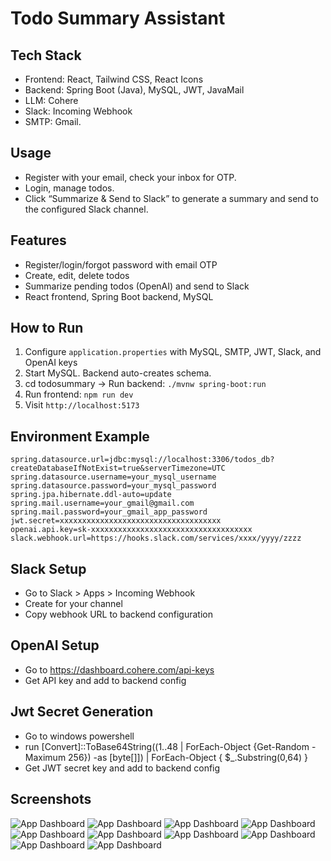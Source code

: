 # Todo Summary Assistant

## Tech Stack

- Frontend: React, Tailwind CSS, React Icons
- Backend: Spring Boot (Java), MySQL, JWT, JavaMail
- LLM: Cohere
- Slack: Incoming Webhook
- SMTP: Gmail.

## Usage

- Register with your email, check your inbox for OTP.
- Login, manage todos.
- Click “Summarize & Send to Slack” to generate a summary and send to the configured Slack channel.


## Features

- Register/login/forgot password with email OTP
- Create, edit, delete todos
- Summarize pending todos (OpenAI) and send to Slack
- React frontend, Spring Boot backend, MySQL

## How to Run

1. Configure `application.properties` with MySQL, SMTP, JWT, Slack, and OpenAI keys
2. Start MySQL. Backend auto-creates schema.
3. cd todosummary -> Run backend: `./mvnw spring-boot:run`
4. Run frontend: `npm run dev`
5. Visit `http://localhost:5173`

## Environment Example

```
spring.datasource.url=jdbc:mysql://localhost:3306/todos_db?createDatabaseIfNotExist=true&serverTimezone=UTC
spring.datasource.username=your_mysql_username
spring.datasource.password=your_mysql_password
spring.jpa.hibernate.ddl-auto=update
spring.mail.username=your_gmail@gmail.com
spring.mail.password=your_gmail_app_password
jwt.secret=xxxxxxxxxxxxxxxxxxxxxxxxxxxxxxxxxxxx
openai.api.key=sk-xxxxxxxxxxxxxxxxxxxxxxxxxxxxxxxxxxxx
slack.webhook.url=https://hooks.slack.com/services/xxxx/yyyy/zzzz
```

## Slack Setup

- Go to Slack > Apps > Incoming Webhook
- Create for your channel
- Copy webhook URL to backend configuration

## OpenAI Setup

- Go to https://dashboard.cohere.com/api-keys
- Get API key and add to backend config


## Jwt Secret Generation

- Go to windows powershell
- run [Convert]::ToBase64String((1..48 | ForEach-Object {Get-Random -Maximum 256}) -as [byte[]]) | ForEach-Object { $_.Substring(0,64) }
- Get JWT secret key and add to backend config


## Screenshots

![App Dashboard](https://ibb.co/v67ttmMQ)
![App Dashboard](https://www.citypng.com/public/uploads/preview/hd-blue-and-white-square-facebook-fb-logo-70175169479235560lh86s7jg.png)
![App Dashboard](https://www.citypng.com/public/uploads/preview/hd-blue-and-white-square-facebook-fb-logo-70175169479235560lh86s7jg.png)
![App Dashboard](https://www.citypng.com/public/uploads/preview/hd-blue-and-white-square-facebook-fb-logo-70175169479235560lh86s7jg.png)
![App Dashboard](https://www.citypng.com/public/uploads/preview/hd-blue-and-white-square-facebook-fb-logo-70175169479235560lh86s7jg.png)
![App Dashboard](https://www.citypng.com/public/uploads/preview/hd-blue-and-white-square-facebook-fb-logo-70175169479235560lh86s7jg.png)
![App Dashboard](https://www.citypng.com/public/uploads/preview/hd-blue-and-white-square-facebook-fb-logo-70175169479235560lh86s7jg.png)
![App Dashboard](https://www.citypng.com/public/uploads/preview/hd-blue-and-white-square-facebook-fb-logo-70175169479235560lh86s7jg.png)
![App Dashboard](https://www.citypng.com/public/uploads/preview/hd-blue-and-white-square-facebook-fb-logo-70175169479235560lh86s7jg.png)
![App Dashboard](https://www.citypng.com/public/uploads/preview/hd-blue-and-white-square-facebook-fb-logo-70175169479235560lh86s7jg.png)

